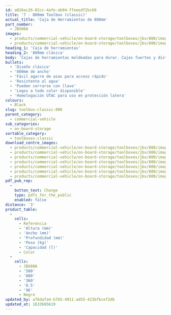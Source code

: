 ```yaml
---
id: a026ac26-02cc-4afe-ab94-ffeeedf2bc68
title: '7 - 800mm Toolbox (classic)'
actual_title: 'Caja de Herramientas de 800mm'
part_number:
  - JBX80A
images:
  - products/commercial-vehicle/on-board-storage/toolboxes/jbx/800/images-lr/Product_Image_776x776_(518x518_focus_area)-JBX80_01.jpg
  - products/commercial-vehicle/on-board-storage/toolboxes/jbx/800/images-lr/Product_Image_776x776_(518x518_focus_area)-JBX80_02.jpg
heading_1: 'Caja de herramientas'
heading_2: '800mm clásica'
body: 'Cajas de herramientas moldeadas para durar. Cajas fuertes y distintivas para vehículos comerciales en una amplia gama de tamaños.'
bullets:
  - 'Diseño clásico'
  - '800mm de ancho'
  - 'Fácil agarre de asas para acceso rápido'
  - 'Resistente al agua'
  - 'Pueden cerrarse con llave'
  - 'Logos a todo color disponible'
  - 'Homologación UTAC para uso en protección latera'
colours:
  - Black
slug: toolbox-classic-800
parent_category:
  - commercial-vehicle
sub_categories:
  - on-board-storage
sortable_category:
  - toolboxes-classic
download_centre_images:
  - products/commercial-vehicle/on-board-storage/toolboxes/jbx/800/images-hr/JBX80_001.jpg
  - products/commercial-vehicle/on-board-storage/toolboxes/jbx/800/images-hr/JBX80_002.jpg
  - products/commercial-vehicle/on-board-storage/toolboxes/jbx/800/images-hr/JBX80_003.jpg
  - products/commercial-vehicle/on-board-storage/toolboxes/jbx/800/images-hr/JBX80_004.jpg
  - products/commercial-vehicle/on-board-storage/toolboxes/jbx/800/images-hr/JBX80_005.jpg
  - products/commercial-vehicle/on-board-storage/toolboxes/jbx/800/images-hr/JBX80_03.jpg
  - products/commercial-vehicle/on-board-storage/toolboxes/jbx/800/images-hr/JBX80_04.JPG
pdf_pub_rep:
  -
    button_text: Change
    type: pdfs_for_the_public
    enabled: false
distance: '3'
product_table:
  -
    cells:
      - Referencia
      - 'Altura (mm)'
      - 'Ancho (mm)'
      - 'Profundidad (mm)'
      - 'Peso (kg)'
      - 'Capacidad (l)'
      - Color
  -
    cells:
      - JBX80A
      - '500'
      - '800'
      - '360'
      - '8.5'
      - '96'
      - Negro
updated_by: a76dafa4-b7b5-4911-ad55-421bfbcef2db
updated_at: 1633685619
---
```

